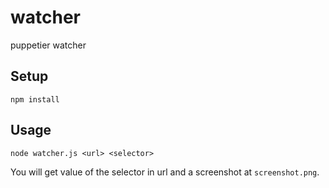 # watcher
puppetier watcher

## Setup

`npm install`

## Usage 

`node watcher.js <url> <selector>`

You will get value of the selector in url and a screenshot at `screenshot.png`.
